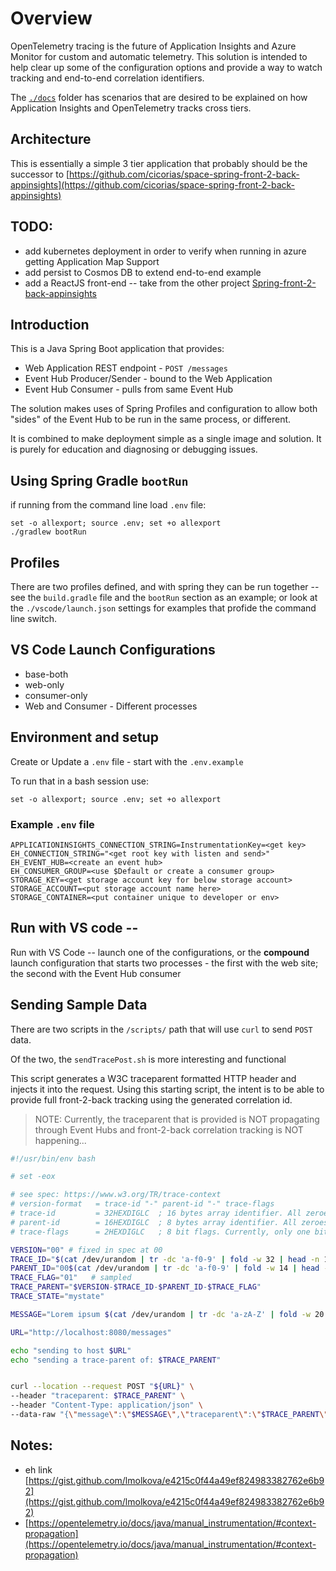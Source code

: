 # Overview

OpenTelemetry tracing is the future of Application Insights and Azure Monitor for custom and automatic telemetry. This solution is intended to help clear up some of the configuration options and provide a way to watch tracking and end-to-end correlation identifiers.

The [`./docs`](docs) folder has scenarios that are desired to be explained on how Application Insights and OpenTelemetry tracks cross tiers.


## Architecture
This is essentially a simple 3 tier application that probably should be the successor to [https://github.com/cicorias/space-spring-front-2-back-appinsights](https://github.com/cicorias/space-spring-front-2-back-appinsights)

## TODO:
- add kubernetes deployment in order to verify when running in azure getting Application Map Support
- add persist to Cosmos DB to extend end-to-end example
- add a ReactJS front-end -- take from the other project [Spring-front-2-back-appinsights](https://github.com/cicorias/space-spring-front-2-back-appinsights)

## Introduction

This is a Java Spring Boot application that provides:
- Web Application REST endpoint - `POST /messages`
- Event Hub Producer/Sender - bound to the Web Application
- Event Hub Consumer - pulls from same Event Hub

The solution makes uses of Spring Profiles and configuration to allow both "sides" of the Event Hub to be run in the same process, or different. 

It is combined to make deployment simple as a single image and solution. It is purely for education and diagnosing or debugging issues.

## Using Spring Gradle `bootRun`

if running from the command line load `.env` file:

```
set -o allexport; source .env; set +o allexport
./gradlew bootRun
```

## Profiles

There are two profiles defined, and with spring they can be run together -- see the `build.gradle` file and the `bootRun` section as an example; or look at the `./vscode/launch.json` settings for examples that profide the command line switch.

## VS Code Launch Configurations

- base-both
- web-only
- consumer-only
- Web and Consumer - Different processes


## Environment and setup

Create or Update a `.env` file - start with the `.env.example`

To run that in a bash session use:
```
set -o allexport; source .env; set +o allexport
```

### Example `.env` file
```
APPLICATIONINSIGHTS_CONNECTION_STRING=InstrumentationKey=<get key>
EH_CONNECTION_STRING="<get root key with listen and send>"
EH_EVENT_HUB=<create an event hub>
EH_CONSUMER_GROUP=<use $Default or create a consumer group>
STORAGE_KEY=<get storage account key for below storage account>
STORAGE_ACCOUNT=<put storage account name here>
STORAGE_CONTAINER=<put container unique to developer or env>
```

## Run with VS code -- 
Run with VS Code -- launch one of the configurations, or the **compound** launch configuration that starts two processes - the first with the web site; the second with the Event Hub consumer


## Sending Sample Data

There are two scripts in the `/scripts/` path that will use `curl` to send `POST` data.

Of the two, the `sendTracePost.sh` is more interesting and functional

This script generates a W3C traceparent formatted HTTP header and injects it into the request. Using this starting script, the intent is to be able to provide full front-2-back tracking using the generated correlation id. 

>NOTE: Currently, the traceparent that is provided is NOT propagating through Event Hubs and front-2-back correlation tracking is NOT happening...

```bash
#!/usr/bin/env bash

# set -eox

# see spec: https://www.w3.org/TR/trace-context
# version-format   = trace-id "-" parent-id "-" trace-flags
# trace-id         = 32HEXDIGLC  ; 16 bytes array identifier. All zeroes forbidden
# parent-id        = 16HEXDIGLC  ; 8 bytes array identifier. All zeroes forbidden
# trace-flags      = 2HEXDIGLC   ; 8 bit flags. Currently, only one bit is used. See below for detail

VERSION="00" # fixed in spec at 00
TRACE_ID="$(cat /dev/urandom | tr -dc 'a-f0-9' | fold -w 32 | head -n 1)"
PARENT_ID="00$(cat /dev/urandom | tr -dc 'a-f0-9' | fold -w 14 | head -n 1)"
TRACE_FLAG="01"   # sampled
TRACE_PARENT="$VERSION-$TRACE_ID-$PARENT_ID-$TRACE_FLAG"
TRACE_STATE="mystate"

MESSAGE="Lorem ipsum $(cat /dev/urandom | tr -dc 'a-zA-Z' | fold -w 20 | head -n 1)"

URL="http://localhost:8080/messages"

echo "sending to host $URL"
echo "sending a trace-parent of: $TRACE_PARENT"


curl --location --request POST "${URL}" \
--header "traceparent: $TRACE_PARENT" \
--header "Content-Type: application/json" \
--data-raw "{\"message\":\"$MESSAGE\",\"traceparent\":\"$TRACE_PARENT\" }"


```





## Notes:

- eh link [https://gist.github.com/lmolkova/e4215c0f44a49ef824983382762e6b92](https://gist.github.com/lmolkova/e4215c0f44a49ef824983382762e6b92)
- [https://opentelemetry.io/docs/java/manual_instrumentation/#context-propagation](https://opentelemetry.io/docs/java/manual_instrumentation/#context-propagation)